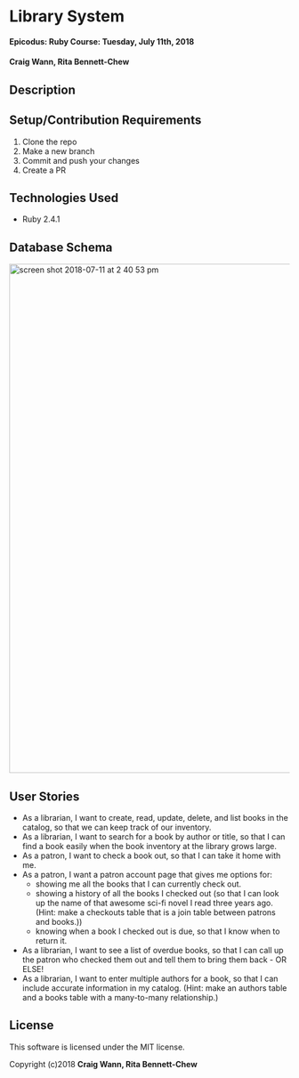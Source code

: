 # Library System

#### Epicodus: Ruby Course: Tuesday, July 11th, 2018

#### Craig Wann, Rita Bennett-Chew

## Description

## Setup/Contribution Requirements

1. Clone the repo
1. Make a new branch
1. Commit and push your changes
1. Create a PR

## Technologies Used

* Ruby 2.4.1

## Database Schema

<img width="915" alt="screen shot 2018-07-11 at 2 40 53 pm" src="https://user-images.githubusercontent.com/11031915/42604369-3e1559bc-8527-11e8-9283-ecef5ea749a4.png">

## User Stories

* As a librarian, I want to create, read, update, delete, and list books in the catalog, so that we can keep track of our inventory.
* As a librarian, I want to search for a book by author or title, so that I can find a book easily when the book inventory at the library grows large.
* As a patron, I want to check a book out, so that I can take it home with me.
* As a patron, I want a patron account page that gives me options for:
  - showing me all the books that I can currently check out.
  - showing a history of all the books I checked out (so that I can look up the name of that awesome sci-fi novel I read three years ago. (Hint: make a checkouts table that is a join table between patrons and books.))
  - knowing when a book I checked out is due, so that I know when to return it.
* As a librarian, I want to see a list of overdue books, so that I can call up the patron who checked them out and tell them to bring them back - OR ELSE!
* As a librarian, I want to enter multiple authors for a book, so that I can include accurate information in my catalog. (Hint: make an authors table and a books table with a many-to-many relationship.)

## License

This software is licensed under the MIT license.

Copyright (c)2018 **Craig Wann, Rita Bennett-Chew**
